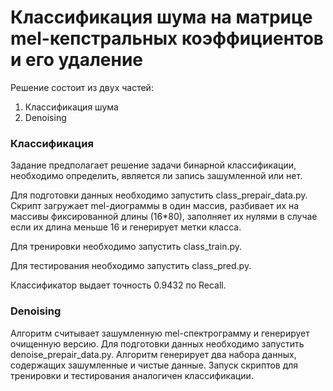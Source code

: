 # Классификация шума на матрице mel-кепстральных коэффициентов и его удаление

Решение состоит из двух частей: 
1. Классификация шума
2. Denoising

### Классификация
Задание предполагает решение задачи бинарной классификации, необходимо определить, является ли запись зашумленной или нет. 

Для подготовки данных необходимо запустить class_prepair_data.py. Скрипт загружает mel-диограммы в один массив, разбивает их на массивы фиксированной длины (16*80), заполняет их нулями в случае если их длина меньше 16 и генерирует метки класса.

Для тренировки необходимо запустить class_train.py.

Для тестирования необходимо запустить class_pred.py.

Классификатор выдает точность 0.9432 по Recall.

### Denoising
Алгоритм считывает зашумленную mel-спектрограмму и генерирует очищенную версию.
Для подготовки данных необходимо запустить denoise_prepair_data.py. Алгоритм генерирует два набора данных, содержащих зашумленные и чистые данные.
Запуск скриптов для тренировки и тестирования аналогичен классификации.
